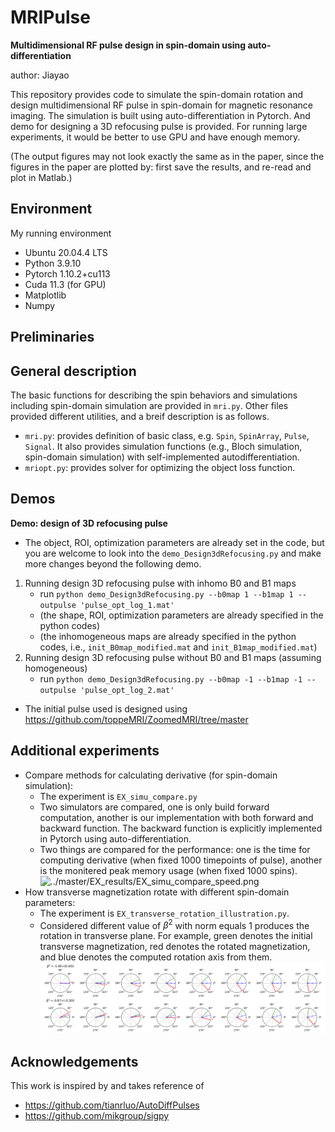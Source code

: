 # MRIPulse
**Multidimensional RF pulse design in spin-domain using auto-differentiation**

author: Jiayao

This repository provides code to simulate the spin-domain rotation and design multidimensional RF pulse in spin-domain for magnetic resonance imaging. The simulation is built using auto-differentiation in Pytorch. And demo for designing a 3D refocusing pulse is provided. For running large experiments, it would be better to use GPU and have enough memory.

(The output figures may not look exactly the same as in the paper, since the figures in the paper are plotted by: first save the results, and re-read and plot in Matlab.)

## Environment
My running environment
- Ubuntu 20.04.4 LTS
- Python 3.9.10
- Pytorch 1.10.2+cu113
- Cuda 11.3 (for GPU)
- Matplotlib
- Numpy

## Preliminaries


## General description
The basic functions for describing the spin behaviors and simulations including spin-domain simulation are provided in `mri.py`. Other files provided different utilities, and a breif description is as follows.
- `mri.py`: provides definition of basic class, e.g. `Spin`, `SpinArray`, `Pulse`, `Signal`. It also provides simulation functions (e.g., Bloch simulation, spin-domain simulation) with self-implemented autodifferentiation.
- `mriopt.py`: provides solver for optimizing the object loss function. 

## Demos
**Demo: design of 3D refocusing pulse**
- The object, ROI, optimization parameters are already set in the code, but you are welcome to look into the `demo_Design3dRefocusing.py` and make more changes beyond the following demo.
1. Running design 3D refocusing pulse with inhomo B0 and B1 maps
    - run `python demo_Design3dRefocusing.py --b0map 1 --b1map 1 --outpulse 'pulse_opt_log_1.mat'`
    - (the shape, ROI, optimization parameters are already specified in the python codes)
    - (the inhomogeneous maps are already specified in the python codes, i.e., `init_B0map_modified.mat` and `init_B1map_modified.mat`)
2. Running design 3D refocusing pulse without B0 and B1 maps (assuming homogeneous)
    - run `python demo_Design3dRefocusing.py --b0map -1 --b1map -1 --outpulse 'pulse_opt_log_2.mat'`
- The initial pulse used is designed using https://github.com/toppeMRI/ZoomedMRI/tree/master

## Additional experiments
- Compare methods for calculating derivative (for spin-domain simulation): 
  - The experiment is `EX_simu_compare.py`
  - Two simulators are compared, one is only build forward computation, another is our implementation with both forward and backward function. The backward function is explicitly implemented in Pytorch using auto-differentiation. 
  - Two things are compared for the performance: one is the time for computing derivative (when fixed 1000 timepoints of pulse), another is the monitered peak memory usage (when fixed 1000 spins). ![../master/EX_results/EX_simu_compare_speed.png](https://github.com/MIITT-MRI-Jianglab/MRIPulse/blob/main/EX_results/EX_simu_compare_speed.png)
- How transverse magnetization rotate with different spin-domain parameters:
  - The experiment is `EX_transverse_rotation_illustration.py`. 
  - Considered different value of $\beta^2$ with norm equals 1 produces the rotation in transverse plane. For example, green denotes the initial transverse magnetization, red denotes the rotated magnetization, and blue denotes the computed rotation axis from them. ![rotations](EX_results/EX_transverse_rotation_illustration.png)


## Acknowledgements
This work is inspired by and takes reference of
- https://github.com/tianrluo/AutoDiffPulses
- https://github.com/mikgroup/sigpy
